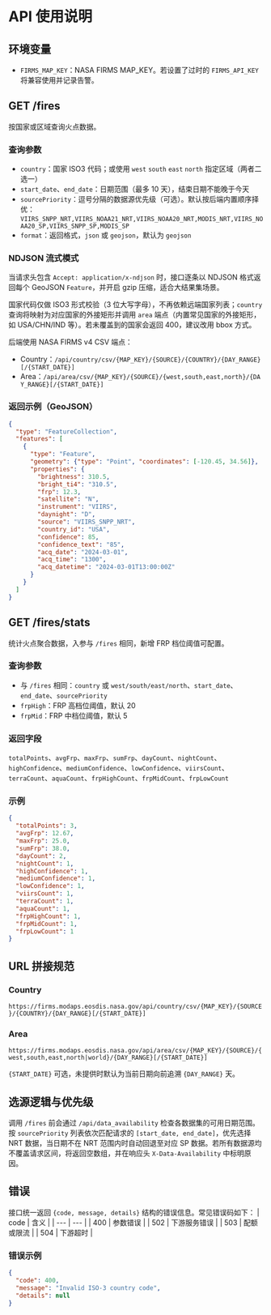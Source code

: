 # API 使用说明

## 环境变量
- `FIRMS_MAP_KEY`：NASA FIRMS MAP_KEY。若设置了过时的 `FIRMS_API_KEY` 将兼容使用并记录告警。

## GET /fires
按国家或区域查询火点数据。

### 查询参数
- `country`：国家 ISO3 代码；或使用 `west` `south` `east` `north` 指定区域（两者二选一）
- `start_date`、`end_date`：日期范围（最多 10 天），结束日期不能晚于今天
- `sourcePriority`：逗号分隔的数据源优先级（可选）。默认按后端内置顺序择优：
  `VIIRS_SNPP_NRT,VIIRS_NOAA21_NRT,VIIRS_NOAA20_NRT,MODIS_NRT,VIIRS_NOAA20_SP,VIIRS_SNPP_SP,MODIS_SP`
- `format`：返回格式，`json` 或 `geojson`，默认为 `geojson`

### NDJSON 流式模式
当请求头包含 `Accept: application/x-ndjson` 时，接口逐条以 NDJSON 格式返回每个 GeoJSON `Feature`，并开启 gzip 压缩，适合大结果集场景。

国家代码仅做 ISO3 形式校验（3 位大写字母），不再依赖远端国家列表；`country` 查询将映射为对应国家的外接矩形并调用 `area` 端点（内置常见国家的外接矩形，如 USA/CHN/IND 等）。若未覆盖到的国家会返回 400，建议改用 bbox 方式。

后端使用 NASA FIRMS v4 CSV 端点：
- Country：`/api/country/csv/{MAP_KEY}/{SOURCE}/{COUNTRY}/{DAY_RANGE}[/{START_DATE}]`
- Area：`/api/area/csv/{MAP_KEY}/{SOURCE}/{west,south,east,north}/{DAY_RANGE}[/{START_DATE}]`

### 返回示例（GeoJSON）
```json
{
  "type": "FeatureCollection",
  "features": [
    {
      "type": "Feature",
      "geometry": {"type": "Point", "coordinates": [-120.45, 34.56]},
      "properties": {
        "brightness": 310.5,
        "bright_ti4": "310.5",
        "frp": 12.3,
        "satellite": "N",
        "instrument": "VIIRS",
        "daynight": "D",
        "source": "VIIRS_SNPP_NRT",
        "country_id": "USA",
        "confidence": 85,
        "confidence_text": "85",
        "acq_date": "2024-03-01",
        "acq_time": "1300",
        "acq_datetime": "2024-03-01T13:00:00Z"
      }
    }
  ]
}
```

## GET /fires/stats
统计火点聚合数据，入参与 `/fires` 相同，新增 FRP 档位阈值可配置。

### 查询参数
- 与 `/fires` 相同：`country` 或 `west/south/east/north`、`start_date`、`end_date`、`sourcePriority`
- `frpHigh`：FRP 高档位阈值，默认 20
- `frpMid`：FRP 中档位阈值，默认 5

### 返回字段
`totalPoints`、`avgFrp`、`maxFrp`、`sumFrp`、`dayCount`、`nightCount`、`highConfidence`、`mediumConfidence`、`lowConfidence`、`viirsCount`、`terraCount`、`aquaCount`、`frpHighCount`、`frpMidCount`、`frpLowCount`

### 示例
```json
{
  "totalPoints": 3,
  "avgFrp": 12.67,
  "maxFrp": 25.0,
  "sumFrp": 38.0,
  "dayCount": 2,
  "nightCount": 1,
  "highConfidence": 1,
  "mediumConfidence": 1,
  "lowConfidence": 1,
  "viirsCount": 1,
  "terraCount": 1,
  "aquaCount": 1,
  "frpHighCount": 1,
  "frpMidCount": 1,
  "frpLowCount": 1
}
```

## URL 拼接规范
### Country
`https://firms.modaps.eosdis.nasa.gov/api/country/csv/{MAP_KEY}/{SOURCE}/{COUNTRY}/{DAY_RANGE}[/{START_DATE}]`

### Area
`https://firms.modaps.eosdis.nasa.gov/api/area/csv/{MAP_KEY}/{SOURCE}/{west,south,east,north|world}/{DAY_RANGE}[/{START_DATE}]`

`{START_DATE}` 可选，未提供时默认为当前日期向前追溯 `{DAY_RANGE}` 天。

## 选源逻辑与优先级
调用 `/fires` 前会通过 `/api/data_availability` 检查各数据集的可用日期范围。按 `sourcePriority` 列表依次匹配请求的 `[start_date, end_date]`，优先选择 NRT 数据，当日期不在 NRT 范围内时自动回退至对应 SP 数据。若所有数据源均不覆盖请求区间，将返回空数组，并在响应头 `X-Data-Availability` 中标明原因。

## 错误
接口统一返回 `{code, message, details}` 结构的错误信息。常见错误码如下：
| code | 含义 |
| --- | --- |
| 400 | 参数错误 |
| 502 | 下游服务错误 |
| 503 | 配额或限流 |
| 504 | 下游超时 |

### 错误示例
```json
{
  "code": 400,
  "message": "Invalid ISO-3 country code",
  "details": null
}
```
